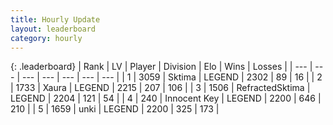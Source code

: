 ```yaml
---
title: Hourly Update
layout: leaderboard
category: hourly
---
```


{: .leaderboard}
| Rank | LV | Player | Division | Elo | Wins | Losses |
| --- | --- | --- | --- | --- | --- | --- |
| <span data-change="0">1</span> | 3059 | <span title="ID: 353063">Sktima</span> | LEGEND | <span data-change="0">2302</span> | <span data-change="0">89</span> | <span data-change="0">16</span> |
| <span data-change="0">2</span> | 1733 | <span title="ID: 200908">Xaura</span> | LEGEND | <span data-change="0">2215</span> | <span data-change="0">207</span> | <span data-change="0">106</span> |
| <span data-change="0">3</span> | 1506 | <span title="ID: 402846">RefractedSktima</span> | LEGEND | <span data-change="0">2204</span> | <span data-change="0">121</span> | <span data-change="0">54</span> |
| <span data-change="1">4</span> | 240 | <span title="ID: 773025">Innocent Key</span> | LEGEND | <span data-change="11">2200</span> | <span data-change="4">646</span> | <span data-change="1">210</span> |
| <span data-change="-1">5</span> | 1659 | <span title="ID: 692745">unki</span> | LEGEND | <span data-change="0">2200</span> | <span data-change="0">325</span> | <span data-change="0">173</span> |